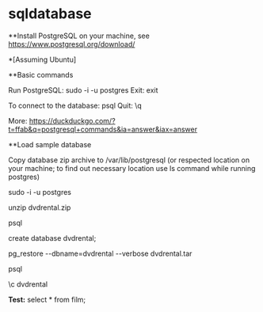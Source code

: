 # sqldatabase

**Install PostgreSQL on your machine, see https://www.postgresql.org/download/

*[Assuming Ubuntu]

**Basic commands

  Run PostgreSQL: sudo -i -u postgres
  Exit: exit  
  
  To connect to the database: psql
  Quit: \q
  
  More: https://duckduckgo.com/?t=ffab&q=postgresql+commands&ia=answer&iax=answer
  
  **Load sample database
  
  Copy database zip archive to /var/lib/postgresql (or respected location on your machine; to find out necessary location use ls command while running postgres)
  
  sudo -i -u postgres
  
  unzip dvdrental.zip
  
  psql
  
  create database dvdrental;
  
  pg_restore --dbname=dvdrental --verbose dvdrental.tar
  
  psql
  
  \c dvdrental
  
  **Test:** select * from film;
